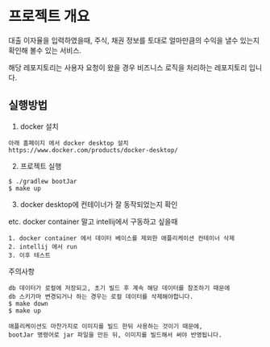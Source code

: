 # 프로젝트 개요
대출 이자율을 입력하였을때, 주식, 채권 정보를 토대로 얼마만큼의 수익을 낼수 있는지 확인해 볼수 있는 서비스.

해당 레포지토리는 사용자 요청이 왔을 경우 비즈니스 로직을 처리하는 레포지토리 입니다.

## 실행방법

1. docker 설치
```aidl
아래 홈페이지 에서 docker desktop 설치
https://www.docker.com/products/docker-desktop/
```

2. 프로젝트 실행
```aidl
$ ./gradlew bootJar
$ make up
```

3. docker desktop에 컨테이너가 잘 동작되었는지 확인


etc. docker container 말고 intellij에서 구동하고 싶을때
```aidl
1. docker container 에서 데이터 베이스를 제외한 애플리케이션 컨테이너 삭제
2. intellij 에서 run
3. 이후 테스트
```

주의사항
```aidl
db 데이터가 로컬에 저장되고, 초기 빌드 후 계속 해당 데이터를 참조하기 때문에
db 스키가마 변경되거나 하는 경우는 로컬 데이터를 삭제해야합니다.
$ make down
$ make up
```
```aidl
애플리케이션도 마찬가지로 이미지를 빌드 한뒤 사용하는 것이기 때문에,
bootJar 명령어로 jar 파일을 만든 뒤, 이미지를 빌드해서 써야 반영됩니다.
```